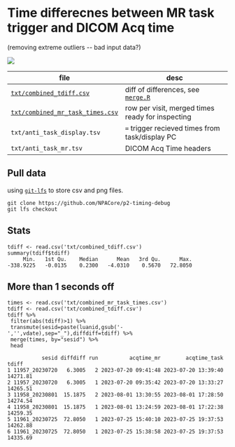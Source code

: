 # Time differecnes between MR task trigger and DICOM Acq time

(removing extreme outliers -- bad input data?)

![](run_diffs_over_date.png)

| file | desc| 
| ---- | ----| 
| [`txt/combined_tdiff.csv`](txt/combined_tdiff.csv) | diff of differences, see [`merge.R`](merge.R) |
| [`txt/combined_mr_task_times.csv`](txt/combined_mr_task_times.csv) | row per visit, merged times ready for inspecting | 
| `txt/anti_task_display.tsv`      | `=` trigger recieved times from task/display PC| 
| `txt/anti_task_mr.tsv`           | DICOM Acq Time headers | 

## Pull data

using [`git-lfs`](https://git-lfs.com/) to store csv and png files.
```
git clone https://github.com/NPACore/p2-timing-debug
git lfs checkout
```

## Stats

```
tdiff <- read.csv('txt/combined_tdiff.csv')
summary(tdiff$tdiff)
     Min.   1st Qu.    Median      Mean   3rd Qu.      Max.
-338.9225   -0.0135    0.2300   -4.0310    0.5670   72.8050
```

## More than 1 seconds off

```
times <- read.csv('txt/combined_mr_task_times.csv')
tdiff <- read.csv('txt/combined_tdiff.csv')
tdiff %>%
 filter(abs(tdiff)>1) %>%
 transmute(sesid=paste(luanid,gsub('-','',vdate),sep="_"),diffdiff=tdiff) %>%
 merge(times, by="sesid") %>%
 head
```

```
           sesid diffdiff run          acqtime_mr        acqtime_task    tdiff
1 11957_20230720   6.3005   2 2023-07-20 09:41:48 2023-07-20 13:39:40 14271.81
2 11957_20230720   6.3005   1 2023-07-20 09:35:42 2023-07-20 13:33:27 14265.51
3 11958_20230801  15.1875   2 2023-08-01 13:30:55 2023-08-01 17:28:50 14274.54
4 11958_20230801  15.1875   1 2023-08-01 13:24:59 2023-08-01 17:22:38 14259.35
5 11961_20230725  72.8050   1 2023-07-25 15:40:10 2023-07-25 19:37:53 14262.88
6 11961_20230725  72.8050   1 2023-07-25 15:38:58 2023-07-25 19:37:53 14335.69
```

